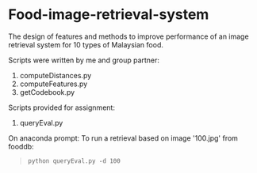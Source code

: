 # Food-image-retrieval-system
The design of features and methods to improve performance of an image retrieval system for 10 types of Malaysian food.

Scripts were written by me and group partner:
1. computeDistances.py
2. computeFeatures.py
3. getCodebook.py

Scripts provided for assignment:
1. queryEval.py


On anaconda prompt:
To run a retrieval based on image '100.jpg' from fooddb:
> ```python queryEval.py -d 100```
